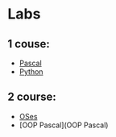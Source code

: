# Labs

## 1 couse:
* [Pascal](Pascal)
* [Python](Python)

## 2 course:
* [OSes](OS)
* [OOP Pascal](OOP Pascal)

